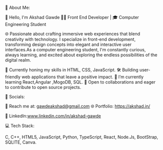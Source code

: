 💫 About Me:

👋 Hello, I'm Akshad Gawde
👨‍💻 Front End Developer | 🎓 Computer Engineering Student

🌐 Passionate about crafting immersive web experiences that blend creativity with technology. I specialize in front-end development, transforming design concepts into elegant and interactive user interfaces.As a computer engineering student, I'm constantly curious, always learning, and excited about exploring the endless possibilities of the digital realm.

🚀 Currently honing my skills in HTML, CSS, JavaScript.
🛠️ Building user-friendly web applications that leave a positive impact.
🌱 I’m currently learning React,Angular ,MogoDB, SQL.
🤝 Open to collaborations and eager to contribute to open source projects.


📢 Socials:

📧 Reach me at: gawdeakshad@gmail.com
🌐 Portfolio: https://akshad.in/

📱 LinkedIn:www.linkedin.com/in/akshad-gawde

💻 Tech Stack:

C, C++, HTML5, JavaScript, Python, TypeScript, React, Node.Js, BootStrap, SQLITE, Canva.

<!---
AkshadGawde/AkshadGawde is a ✨ special ✨ repository because its `README.md` (this file) appears on your GitHub profile.
You can click the Preview link to take a look at your changes.
--->
